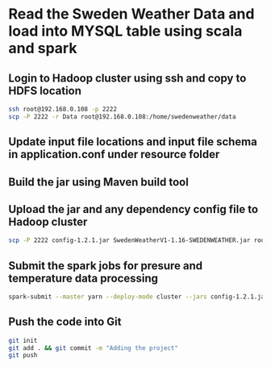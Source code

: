 # Read the Sweden Weather Data and load into MYSQL table using scala and spark

## Login to Hadoop cluster using ssh and copy to HDFS location

```bash
ssh root@192.168.0.108 -p 2222
scp -P 2222 -r Data root@192.168.0.108:/home/swedenweather/data 
```

## Update input file locations and input file schema in application.conf under resource folder

## Build the jar using Maven build tool

## Upload the jar and any dependency config file to Hadoop cluster 

```bash
scp -P 2222 config-1.2.1.jar SwedenWeatherV1-1.16-SWEDENWEATHER.jar root@192.168.0.108:/home/swedenweather/code 
```

## Submit the spark jobs for presure and temperature data processing

```bash
spark-submit --master yarn --deploy-mode cluster --jars config-1.2.1.jar --class PresureDataIngestAndRefine SwedenWeatherV1-1.16-SWEDENWEATHER.jar 
```

## Push the code into Git

```bash
git init 
git add . && git commit -m "Adding the project"
git push
```